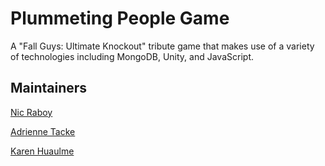 # Plummeting People Game

A "Fall Guys: Ultimate Knockout" tribute game that makes use of a variety of technologies including MongoDB, Unity, and JavaScript.

## Maintainers

[Nic Raboy](https://www.github.com/nraboy)

[Adrienne Tacke](https://github.com/adriennetacke)

[Karen Huaulme](https://github.com/khuaulme)
